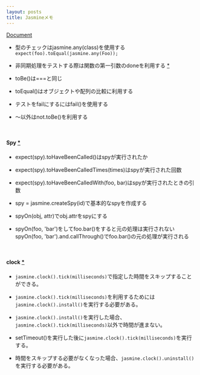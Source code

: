 ```yaml
---
layout: posts
title: Jasmineメモ 
---
```

[Document](https://jasmine.github.io/edge/introduction)  

* 型のチェックはjasmine.any(class)を使用する  
`expect(foo).toEqual(jasmine.any(Foo));`

* 非同期処理をテストする際は関数の第一引数のdoneを利用する [\*](https://jasmine.github.io/edge/introduction#section-Asynchronous_Support)  

* toBe()は===と同じ

* toEqual()はオブジェクトや配列の比較に利用する

* テストをfailにするにはfail()を使用する

* ～以外はnot.toBe()を利用する

<br>

#### Spy [\*](https://jasmine.github.io/edge/introduction#section-Spies)

* expect(spy).toHaveBeenCalled()はspyが実行されたか

* expect(spy).toHaveBeenCalledTimes(times)はspyが実行された回数  

* expect(spy).toHaveBeenCalledWith(foo, bar)はspyが実行されたときの引数  

* spy = jasmine.createSpy(id)で基本的なspyを作成する

* spyOn(obj, attr)でobj.attrをspyにする  

* spyOn(foo, 'bar')をしてfoo.bar()をすると元の処理は実行されない  
spyOn(foo, 'bar').and.callThrough()でfoo.bar()の元の処理が実行される

<br>

#### clock [\*](https://jasmine.github.io/edge/introduction#section-Jasmine_Clock)

* `jasmine.clock().tick(milliseconds)`で指定した時間をスキップすることができる。  

* `jasmine.clock().tick(milliseconds)`を利用するためには`jasmine.clock().install()`を実行する必要がある。  

* `jasmine.clock().install()`を実行した場合、`jasmine.clock().tick(milliseconds)`以外で時間が進まない。  

* setTimeout()を実行した後に`jasmine.clock().tick(milliseconds)`を実行する。  

* 時間をスキップする必要がなくなった場合、`jasmine.clock().uninstall()`を実行する必要がある。
